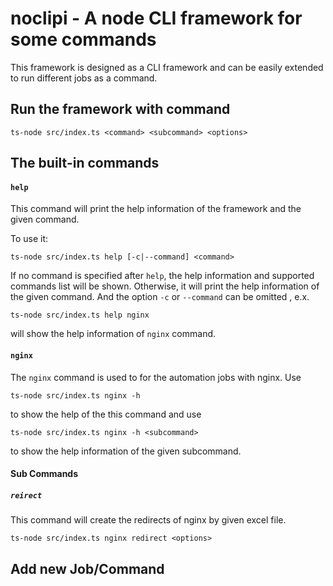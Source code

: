 noclipi - A node CLI framework for some commands
================

This framework is designed as a CLI framework and can be easily extended to run different jobs as a command.

## Run the framework with command
    
    ts-node src/index.ts <command> <subcommand> <options>

## The built-in commands
#### `help`
This command will print the help information of the framework and the given command. 

To use it:

    ts-node src/index.ts help [-c|--command] <command>
    
If no command is specified after `help`, the help information and supported commands list will be shown. Otherwise, it will
print the help information of the given command. And the option `-c` or `--command` can be omitted , e.x.

    ts-node src/index.ts help nginx

will show the help information of `nginx` command.

#### `nginx`
The `nginx` command is used to for the automation jobs with nginx. Use

    ts-node src/index.ts nginx -h

to show the help of the this command and use

    ts-node src/index.ts nginx -h <subcommand>
    
to show the help information of the given subcommand.

#### Sub Commands
##### `reirect`
This command will create the redirects of nginx by given excel file.

    ts-node src/index.ts nginx redirect <options>

## Add new Job/Command
